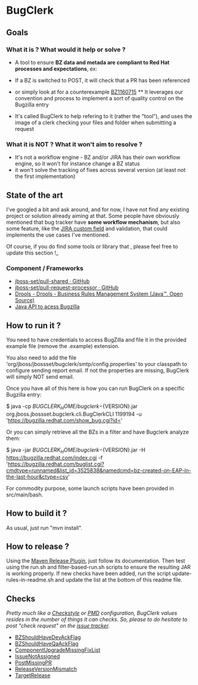 # BugClerk

## Goals

### What it is ? What would it help or solve ?

*   A tool to ensure **BZ data and metada are compliant to Red Hat processes and expectations**, ex:

*   If a BZ is switched to POST, it will check that a PR has been referenced
*   or simply look at for a counterexample [BZ1160715](https://bugzilla.redhat.com/show_bug.cgi?id=1160715)
**   It leverages our convention and process to implement a sort of quality control on the Bugzilla entry
*   It's called BugClerk to help refering to it (rather the "tool"), and uses the image of a clerk checking your files and folder when submitting a request

### What it is NOT ? What it won't aim to resolve ?

*   It's not a workflow engine - BZ and/or JIRA has their own workflow engine, so it won't for instance change a BZ status
*   it won't solve the tracking of fixes across several version (at least not the first implementation)

## State of the art

I've googled a bit and ask around, and for now, I have not find any existing project or solution already aiming at that. Some people have obviously mentioned that bug tracker have **some workflow mechanism**, but also some feature, like the [JIRA custom field](https://confluence.atlassian.com/display/JIRA/Configuring+a+Custom+Field) and validation, that could implements the use cases I've mentioned.

Of course, if you do find some tools or library that , please feel free to update this section !_

### Component / Frameworks

* [jboss-set/pull-shared &middot; GitHub](https://github.com/jboss-set/pull-shared "https://github.com/jboss-set/pull-shared")&zwnj;
* [jboss-set/pull-request-processor &middot; GitHub](https://github.com/jboss-set/pull-request-processor "https://github.com/jboss-set/pull-request-processor")
* [Drools - Drools - Business Rules Management System (Java&trade;, Open Source)](http://www.drools.org/ "http://www.drools.org/")
* [Java A&zwnj;PI to acess Bugzilla](http://stackoverflow.com/questions/630095/is-there-a-java-api-to-access-bugzilla)

## How to run it ?

You need to have credentials to access BugZilla and file it in the provided example file (remove the .example) extension.

You also need to add the file 'org/jboss/jbossset/bugclerk/smtp/config.properties' to your classpath to configure sending report email. If not the properties are missing, BugClerk will simply NOT send email.

Once you have all of this here is how you can run BugClerk on a specific Bugzilla entry:

$ java -cp ${BUGCLERK_HOME}/bugclerk-${VERSION}.jar org.jboss.jbossset.bugclerk.cli.BugClerkCLI 1199194  -u 'https://bugzilla.redhat.com/show_bug.cgi?id='

Or you can simply retrieve all the BZs in a filter and have Bugclerk analyze them:

$ java -jar ${BUGCLERK_HOME}/bugclerk-${VERSION}.jar -H https://bugzilla.redhat.com/index.cgi -f 'https://bugzilla.redhat.com/buglist.cgi?cmdtype=runnamed&list_id=3525838&namedcmd=bz-created-on-EAP-in-the-last-hour&ctype=csv'

For commodity purpose, some launch scripts have been provided in src/main/bash.

## How to build it ?

As usual, just run "mvn install".

## How to release ?

Using the [Maven Release Plugin](http://maven.apache.org/maven-release/maven-release-plugin/), just follow its documentation. Then test using the run.sh and filter-based-run.sh scripts to ensure the resulting JAR is working properly. If new checks have been added, run the script update-rules-in-readme.sh and update the list at the bottom of this readme file.

## **Checks**

_Pretty much like a [Checkstyle]() or [PMD](http://github.com/pmd/pmd) configuration, BugClerk values resides in the number of things it can checks. So, please to do hesitate to post "check request" on the [issue tracker](https://github.com/jboss-set/bug-clerk/issues/)._


* [BZShouldHaveDevAckFlag](https://github.com/jboss-set/bug-clerk/tree/master/src/main/resources/org/jboss/jbossset/bugclerk/BZShouldHaveDevAckFlag.drl)
* [BZShouldHaveQaAckFlag](https://github.com/jboss-set/bug-clerk/tree/master/src/main/resources/org/jboss/jbossset/bugclerk/BZShouldHaveQaAckFlag.drl)
* [ComponentUpgradeMissingFixList](https://github.com/jboss-set/bug-clerk/tree/master/src/main/resources/org/jboss/jbossset/bugclerk/ComponentUpgradeMissingFixList.drl)
* [IssueNotAssigned](https://github.com/jboss-set/bug-clerk/tree/master/src/main/resources/org/jboss/jbossset/bugclerk/IssueNotAssigned.drl)
* [PostMissingPR](https://github.com/jboss-set/bug-clerk/tree/master/src/main/resources/org/jboss/jbossset/bugclerk/PostMissingPR.drl)
* [ReleaseVersionMismatch](https://github.com/jboss-set/bug-clerk/tree/master/src/main/resources/org/jboss/jbossset/bugclerk/ReleaseVersionMismatch.drl)
* [TargetRelease](https://github.com/jboss-set/bug-clerk/tree/master/src/main/resources/org/jboss/jbossset/bugclerk/TargetRelease.drl)
